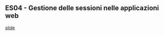 ## ES04 - Gestione delle sessioni nelle applicazioni web
[slide](https://fb-labs.blogspot.com/p/informatica.html#:~:text=ES04%20%2D%20Gestione%20delle%20sessioni%20nelle%20applicazioni%20web)
